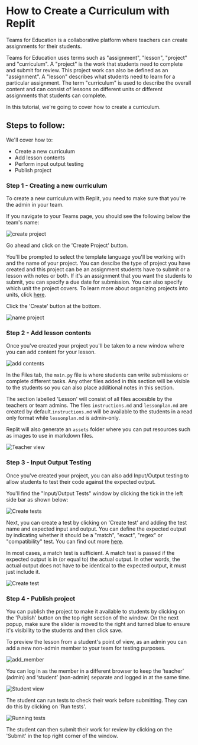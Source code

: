 # How to Create a Curriculum with Replit

Teams for Education is a collaborative platform where teachers can create assignments for their students. 

Teams for Education uses terms such as "assignment", "lesson", "project" and "curriculum". A "project" is the work that students need to complete and submit for review. This project work can also be defined as an "assignment". A "lesson" describes what students need to learn for a particular assignment. The term "curriculum" is used to describe the overall content and can consist of lessons on different units or different assignments that students can complete. 

In this tutorial, we're going to cover how to create a curriculum.

## Steps to follow:

We'll cover how to:

- Create a new curriculum
- Add lesson contents
- Perform input output testing
- Publish project

### Step 1 - Creating a new curriculum

To create a new curriculum with Replit, you need to make sure that you're the admin in your team. 

If you navigate to your Teams page, you should see the following below the team's name:

![create project](Create_project_button.png)

Go ahead and click on the 'Create Project' button.

You'll be prompted to select the template language you'll be working with and the name of your project. You can descibe the type of project you have created and this project can be an assignment students have to submit or a lesson with notes or both. If it's an assignment that you want the students to submit, you can specify a due date for submission. You can also specify which unit the project covers. To learn more about organizing projects into units, click [here](https://replit.com/team/ritzaTeam). 

Click the 'Create' button at the bottom.

![name project](Create-project.png)

### Step 2 - Add lesson contents

Once you've created your project you'll be taken to a new window where you can add content for your lesson. 

![add contents](add-contents.png)

In the Files tab, the `main.py` file is where students can write submissions or complete different tasks. Any other files added in this section will be visible to the students so you can also place additional notes in this section.

The section labelled 'Lesson' will consist of all files accesible by the teachers or team admins. The files `instructions.md` and `lessonplan.md` are created by default.`instructions.md` will be available to the students in a read only format while `lessonplan.md` is admin-only.

Replit will also generate an `assets` folder where you can put resources such as images to use in markdown files.

![Teacher view](teacher_view.png)

### Step 3 - Input Output Testing

Once you've created your project, you can also add Input/Output testing to allow students to test their code against the expected output. 

You'll find the "Input/Output Tests" window by clicking the tick in the left side bar as shown below:

![Create tests](tests.png)

Next, you can create a test by clicking on 'Create test' and adding the test name and expected input and output. You can define the expected output by indicating whether it should be a "match", "exact", "regex" or "compatibility" test. You can find out more [here](https://docs.replit.com/teams/input-output-testing).

In most cases, a match test is sufficient. A match test is passed if the expected output is in (or equal to) the actual output. In other words, the actual output does not have to be identical to the expected output, it must just include it. 

![Create test](create_test.png)

### Step 4 - Publish project

You can publish the project to make it available to students by clicking on the 'Publish' button on the top right section of the window. On the next popup, make sure the slider is moved to the right and turned blue to ensure it's visibility to the students and then click save. 

To preview the lesson from a student's point of view, as an admin you can add a new non-admin member to your team for testing purposes. 

![add_member](add_member.png)

You can log in as the member in a different browser to keep the ‘teacher’ (admin) and ‘student’ (non-admin) separate and logged in at the same time.

![Student view](student_view.png)

The student can run tests to check their work before submitting. They can do this by clicking on 'Run tests'.

![Running tests](run_test.png)

The student can then submit their work for review by clicking on the 'Submit' in the top right corner of the window. 